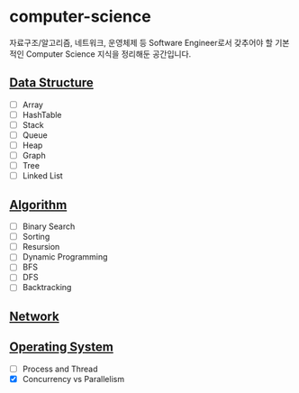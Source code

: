 # computer-science
자료구조/알고리즘, 네트워크, 운영체제 등 Software Engineer로서 갖추어야 할 기본적인 Computer Science 지식을 정리해둔 공간입니다.

## [Data Structure](https://github.com/sekhyuni/computer-science/blob/main/data-structure/README.md)
- [ ] Array
- [ ] HashTable
- [ ] Stack
- [ ] Queue
- [ ] Heap
- [ ] Graph
- [ ] Tree
- [ ] Linked List

## [Algorithm](https://github.com/sekhyuni/computer-science/blob/main/algorithm/README.md)
- [ ] Binary Search
- [ ] Sorting
- [ ] Resursion
- [ ] Dynamic Programming
- [ ] BFS
- [ ] DFS
- [ ] Backtracking

## [Network](https://github.com/sekhyuni/computer-science/blob/main/network/README.md)

## [Operating System](https://github.com/sekhyuni/computer-science/blob/main/operating-system/README.md)
- [ ] Process and Thread
- [x] Concurrency vs Parallelism